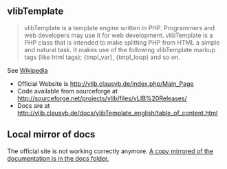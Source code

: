 ## vlibTemplate

> vlibTemplate is a template engine written in PHP. Programmers and web developers may use it for web development. vlibTemplate is a PHP
> class that is intended to make splitting PHP from HTML a simple and natural task. It makes use of the following vlibTemplate markup tags
> (like html tags); {tmpl_var}, {tmpl_loop} and so on.

See [Wikipedia](https://en.wikipedia.org/wiki/VlibTemplate)

* Official Website is http://vlib.clausvb.de/index.php/Main_Page
* Code available from sourceforge at http://sourceforge.net/projects/vlib/files/vLIB%20Releases/
* Docs are at http://vlib.clausvb.de/docs/vlibTemplate_english/table_of_content.html

## Local mirror of docs

The official site is not working correctly anymore. [A copy mirrored of the documentation is in the docs folder.](http://acdh-oeaw.github.io/vLIB) 
